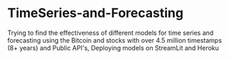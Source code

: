 # TimeSeries-and-Forecasting
Trying to find the effectiveness of different models for time series and forecasting using the Bitcoin and stocks with over 4.5 million timestamps (8+ years) and Public API's, Deploying models on StreamLit and Heroku
